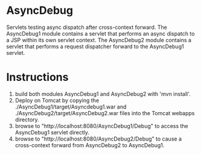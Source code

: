 # AsyncDebug
Servlets testing async dispatch after cross-context forward.
The AsyncDebug1 module contains a servlet that performs an async dispatch to a JSP within its own servlet context.
The AsyncDebug2 module contains a servlet that performs a request dispatcher forward to the AsyncDebug1 servlet.


# Instructions

1. build both modules AsyncDebug1 and AsyncDebug2 with 'mvn install'.
2. Deploy on Tomcat by copying the ./AsyncDebug1/target/Asyncdebug1.war and ./AsyncDebug2/target/AsyncDebug2.war files into the Tomcat webapps directory.
3. browse to "http://localhost:8080/AsyncDebug1/Debug" to access the AsyncDebug1 servlet directly.
4. browse to "http://localhost:8080/AsyncDebug2/Debug" to cause a cross-context forward from AsyncDebug2 to AsyncDebug1.


